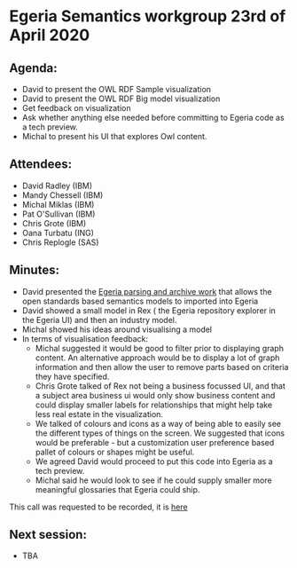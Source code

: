 # Egeria Semantics workgroup 23rd of April 2020

## Agenda:
* David to present the OWL RDF Sample visualization
* David to present the OWL RDF Big model visualization
* Get feedback on visualization
* Ask whether anything else needed before committing to Egeria code as a tech preview.
* Michal to present his UI that explores Owl content. 

## Attendees:
* David Radley (IBM)
* Mandy Chessell (IBM)
* Michal Miklas (IBM)
* Pat O'Sullivan (IBM)
* Chris Grote (IBM)
* Oana Turbatu (ING)
* Chris Replogle (SAS)

## Minutes:
* David presented the [Egeria parsing and archive work](../documents/Semantics%20call%2023rd%20of%20April.pptx) that allows the open standards based semantics models to imported into Egeria
* David showed a small model in Rex ( the Egeria repository explorer in the Egeria UI) and then an industry model.
* Michal showed his ideas around visualising a model
* In terms of visualisation feedback:
    * Michal suggested it would be good to filter prior to displaying graph content. An alternative approach would be 
    to display a lot of graph information and then allow the user to remove parts based on criteria they have specified.
    * Chris Grote talked of Rex not being a business focussed UI, and that a subject area business ui would only show business content 
    and could display smaller labels for relationships that might help take less real estate in the visualization.
    * We talked of colours and icons as a way of being able to easily see the different types of things on the screen. We
    suggested that icons would be preferable - but a customization user preference based pallet of colours or shapes might be useful.
    * We agreed David would proceed to put this code into Egeria as a tech preview.
    * Michal said he would look to see if he could supply smaller more meaningful glossaries that Egeria could ship.         

 This call was requested to be recorded, it is [here](../meeting-recordings/23rd%20April%202020%20meeting.mp4)
## Next session:
* TBA 